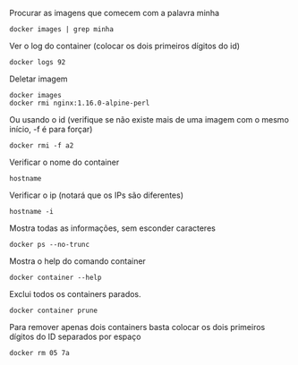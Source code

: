 Procurar as imagens que comecem com a palavra minha<br>
```
docker images | grep minha
```

Ver o log do container (colocar os dois primeiros dígitos do id)<br>
```
docker logs 92
```

Deletar imagem<br>
```
docker images
docker rmi nginx:1.16.0-alpine-perl
```

Ou usando o id (verifique se não existe mais de uma imagem com o mesmo início, -f é para forçar)<br>
```
docker rmi -f a2
```

Verificar o nome do container<br>
```
hostname
```

Verificar o ip (notará que os IPs são diferentes)<br>
```
hostname -i
```

Mostra todas as informações, sem esconder caracteres<br>
```
docker ps --no-trunc
```


Mostra o help do comando container<br>
```
docker container --help
```

Exclui todos os containers parados.<br>
```
docker container prune
```

Para remover apenas dois containers basta colocar os dois primeiros dígitos do ID separados por espaço<br>
```
docker rm 05 7a
```